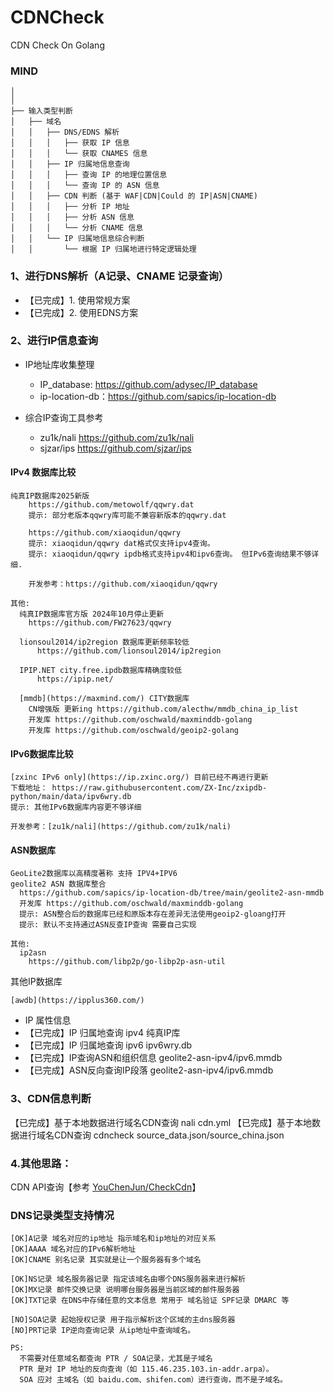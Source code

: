 # CDNCheck
CDN Check On Golang

### MIND
```
│
│
├── 输入类型判断
│   ├── 域名
│   │   ├── DNS/EDNS 解析
│   │   │   ├── 获取 IP 信息
│   │   │   └── 获取 CNAMES 信息
│   │   ├── IP 归属地信息查询
│   │   │   ├── 查询 IP 的地理位置信息
│   │   │   └── 查询 IP 的 ASN 信息
│   │   ├── CDN 判断 (基于 WAF|CDN|Could 的 IP|ASN|CNAME)
│   │   │   ├── 分析 IP 地址
│   │   │   ├── 分析 ASN 信息
│   │   │   └── 分析 CNAME 信息
│   │   └── IP 归属地信息综合判断
│   │       └── 根据 IP 归属地进行特定逻辑处理

```



### 1、进行DNS解析（A记录、CNAME 记录查询）
- 【已完成】1. 使用常规方案
- 【已完成】2. 使用EDNS方案

### 2、进行IP信息查询

- IP地址库收集整理 
  - IP_database: https://github.com/adysec/IP_database
  - ip-location-db：https://github.com/sapics/ip-location-db

- 综合IP查询工具参考
  - zu1k/nali https://github.com/zu1k/nali
  - sjzar/ips https://github.com/sjzar/ips

#### IPv4 数据库比较
```
纯真IP数据库2025新版
    https://github.com/metowolf/qqwry.dat
    提示: 部分老版本qqwry库可能不兼容新版本的qqwry.dat
    
    https://github.com/xiaoqidun/qqwry
    提示: xiaoqidun/qqwry dat格式仅支持ipv4查询。
    提示: xiaoqidun/qqwry ipdb格式支持ipv4和ipv6查询。 但IPv6查询结果不够详细.

    开发参考：https://github.com/xiaoqidun/qqwry
    
其他:
  纯真IP数据库官方版 2024年10月停止更新
    https://github.com/FW27623/qqwry

  lionsoul2014/ip2region 数据库更新频率较低
      https://github.com/lionsoul2014/ip2region
  
  IPIP.NET city.free.ipdb数据库精确度较低   
      https://ipip.net/
  
  [mmdb](https://maxmind.com/) CITY数据库
    CN增强版 更新ing https://github.com/alecthw/mmdb_china_ip_list
    开发库 https://github.com/oschwald/maxminddb-golang
    开发库 https://github.com/oschwald/geoip2-golang
```

#### IPv6数据库比较
```
[zxinc IPv6 only](https://ip.zxinc.org/) 目前已经不再进行更新
下载地址： https://raw.githubusercontent.com/ZX-Inc/zxipdb-python/main/data/ipv6wry.db
提示: 其他IPv6数据库内容更不够详细

开发参考：[zu1k/nali](https://github.com/zu1k/nali)
```


#### ASN数据库
```
GeoLite2数据库以高精度著称 支持 IPV4+IPV6
geolite2 ASN 数据库整合
  https://github.com/sapics/ip-location-db/tree/main/geolite2-asn-mmdb
  开发库 https://github.com/oschwald/maxminddb-golang
  提示: ASN整合后的数据库已经和原版本存在差异无法使用geoip2-gloang打开
  提示: 默认不支持通过ASN反查IP查询 需要自己实现
 
其他:
  ip2asn
    https://github.com/libp2p/go-libp2p-asn-util
```

其他IP数据库
```
[awdb](https://ipplus360.com/)

```

- IP 属性信息
- 【已完成】IP 归属地查询 ipv4 纯真IP库
- 【已完成】IP 归属地查询 ipv6 ipv6wry.db
- 【已完成】IP查询ASN和组织信息  geolite2-asn-ipv4/ipv6.mmdb
- 【已完成】ASN反向查询IP段落  geolite2-asn-ipv4/ipv6.mmdb



### 3、CDN信息判断

【已完成】基于本地数据进行域名CDN查询 nali cdn.yml 
【已完成】基于本地数据进行域名CDN查询 cdncheck source_data.json/source_china.json

### 4.其他思路：
CDN API查询【参考 [YouChenJun/CheckCdn](https://github.com/YouChenJun/CheckCdn)】


### DNS记录类型支持情况
```
[OK]A记录 域名对应的ip地址 指示域名和ip地址的对应关系
[OK]AAAA 域名对应的IPv6解析地址
[OK]CNAME 别名记录 其实就是让一个服务器有多个域名

[OK]NS记录 域名服务器记录 指定该域名由哪个DNS服务器来进行解析
[OK]MX记录 邮件交换记录 说明哪台服务器是当前区域的邮件服务器
[OK]TXT记录 在DNS中存储任意的文本信息 常用于 域名验证 SPF记录 DMARC 等

[NO]SOA记录 起始授权记录 用于指示解析这个区域的主dns服务器
[NO]PRT记录 IP逆向查询记录 从ip地址中查询域名。

PS:
  不需要对任意域名都查询 PTR / SOA记录，尤其是子域名
  PTR 是对 IP 地址的反向查询（如 115.46.235.103.in-addr.arpa）。
  SOA 应对 主域名（如 baidu.com、shifen.com）进行查询，而不是子域名。
```


	



